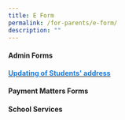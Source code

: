 ```yaml
---
title: E Form
permalink: /for-parents/e-form/
description: ""
---
```

<h4>Admin Forms</h4>
<a href="/files/form%20c%20(address%20updates).pdf" target="_blank" rel="noopener noreferrer"><span style="text-decoration:none;color:#1A7BDF; font-weight:bold;">Updating of Students' address</span></a>

<h4>Payment Matters Forms</h4>

<h4>School Services</h4>